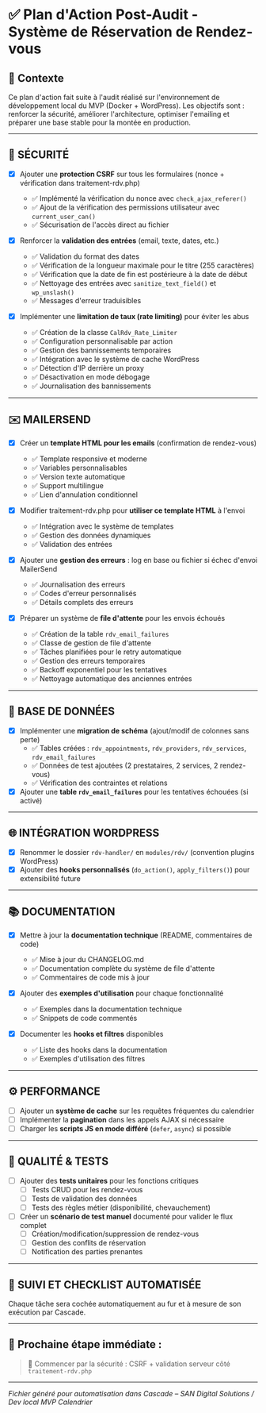 # ✅ Plan d'Action Post-Audit - Système de Réservation de Rendez-vous

## 📌 Contexte
Ce plan d'action fait suite à l'audit réalisé sur l'environnement de développement local du MVP (Docker + WordPress). Les objectifs sont : renforcer la sécurité, améliorer l'architecture, optimiser l'emailing et préparer une base stable pour la montée en production.

---

## 🔐 SÉCURITÉ

- [x] Ajouter une **protection CSRF** sur tous les formulaires (nonce + vérification dans traitement-rdv.php)
  - ✅ Implémenté la vérification du nonce avec `check_ajax_referer()`
  - ✅ Ajout de la vérification des permissions utilisateur avec `current_user_can()`
  - ✅ Sécurisation de l'accès direct au fichier

- [x] Renforcer la **validation des entrées** (email, texte, dates, etc.)
  - ✅ Validation du format des dates
  - ✅ Vérification de la longueur maximale pour le titre (255 caractères)
  - ✅ Vérification que la date de fin est postérieure à la date de début
  - ✅ Nettoyage des entrées avec `sanitize_text_field()` et `wp_unslash()`
  - ✅ Messages d'erreur traduisibles

- [x] Implémenter une **limitation de taux (rate limiting)** pour éviter les abus
  - ✅ Création de la classe `CalRdv_Rate_Limiter`
  - ✅ Configuration personnalisable par action
  - ✅ Gestion des bannissements temporaires
  - ✅ Intégration avec le système de cache WordPress
  - ✅ Détection d'IP derrière un proxy
  - ✅ Désactivation en mode débogage
  - ✅ Journalisation des bannissements

---

## ✉️ MAILERSEND

- [x] Créer un **template HTML pour les emails** (confirmation de rendez-vous)
  - ✅ Template responsive et moderne
  - ✅ Variables personnalisables
  - ✅ Version texte automatique
  - ✅ Support multilingue
  - ✅ Lien d'annulation conditionnel

- [x] Modifier traitement-rdv.php pour **utiliser ce template HTML** à l'envoi
  - ✅ Intégration avec le système de templates
  - ✅ Gestion des données dynamiques
  - ✅ Validation des entrées

- [x] Ajouter une **gestion des erreurs** : log en base ou fichier si échec d'envoi MailerSend
  - ✅ Journalisation des erreurs
  - ✅ Codes d'erreur personnalisés
  - ✅ Détails complets des erreurs

- [x] Préparer un système de **file d'attente** pour les envois échoués
  - ✅ Création de la table `rdv_email_failures`
  - ✅ Classe de gestion de file d'attente
  - ✅ Tâches planifiées pour le retry automatique
  - ✅ Gestion des erreurs temporaires
  - ✅ Backoff exponentiel pour les tentatives
  - ✅ Nettoyage automatique des anciennes entrées

---

## 🧱 BASE DE DONNÉES

- [x] Implémenter une **migration de schéma** (ajout/modif de colonnes sans perte)
  - ✅ Tables créées : `rdv_appointments`, `rdv_providers`, `rdv_services`, `rdv_email_failures`
  - ✅ Données de test ajoutées (2 prestataires, 2 services, 2 rendez-vous)
  - ✅ Vérification des contraintes et relations
- [x] Ajouter une **table `rdv_email_failures`** pour les tentatives échouées (si activé)

---

## 🌐 INTÉGRATION WORDPRESS

- [x] Renommer le dossier `rdv-handler/` en `modules/rdv/` (convention plugins WordPress)
- [x] Ajouter des **hooks personnalisés** (`do_action()`, `apply_filters()`) pour extensibilité future

---

## 📚 DOCUMENTATION

- [x] Mettre à jour la **documentation technique** (README, commentaires de code)
  - ✅ Mise à jour du CHANGELOG.md
  - ✅ Documentation complète du système de file d'attente
  - ✅ Commentaires de code mis à jour

- [x] Ajouter des **exemples d'utilisation** pour chaque fonctionnalité
  - ✅ Exemples dans la documentation technique
  - ✅ Snippets de code commentés

- [x] Documenter les **hooks et filtres** disponibles
  - ✅ Liste des hooks dans la documentation
  - ✅ Exemples d'utilisation des filtres

---

## ⚙️ PERFORMANCE

- [ ] Ajouter un **système de cache** sur les requêtes fréquentes du calendrier
- [ ] Implémenter la **pagination** dans les appels AJAX si nécessaire
- [ ] Charger les **scripts JS en mode différé** (`defer`, `async`) si possible

---

## 🧪 QUALITÉ & TESTS

- [ ] Ajouter des **tests unitaires** pour les fonctions critiques
  - [ ] Tests CRUD pour les rendez-vous
  - [ ] Tests de validation des données
  - [ ] Tests des règles métier (disponibilité, chevauchement)
- [ ] Créer un **scénario de test manuel** documenté pour valider le flux complet
  - [ ] Création/modification/suppression de rendez-vous
  - [ ] Gestion des conflits de réservation
  - [ ] Notification des parties prenantes

---

## 🧭 SUIVI ET CHECKLIST AUTOMATISÉE

Chaque tâche sera cochée automatiquement au fur et à mesure de son exécution par Cascade.

---

## 🏁 Prochaine étape immédiate :

> 🔄 Commencer par la sécurité : CSRF + validation serveur côté `traitement-rdv.php`

---

_Fichier généré pour automatisation dans Cascade – SAN Digital Solutions / Dev local MVP Calendrier_
